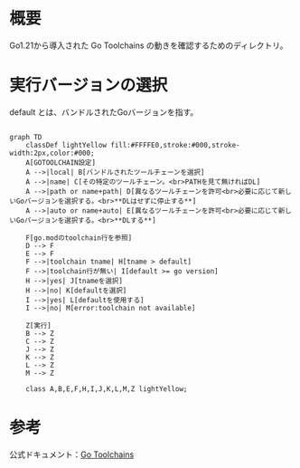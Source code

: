 # 概要
Go1.21から導入された Go Toolchains の動きを確認するためのディレクトリ。

# 実行バージョンの選択
default とは、バンドルされたGoバージョンを指す。

```mermaid

graph TD
    classDef lightYellow fill:#FFFFE0,stroke:#000,stroke-width:2px,color:#000;
    A[GOTOOLCHAIN設定]
    A -->|local| B[バンドルされたツールチェーンを選択]
    A -->|name| C[その特定のツールチェーン。<br>PATHを見て無ければDL]
    A -->|path or name+path| D[異なるツールチェーンを許可<br>必要に応じて新しいGoバージョンを選択する。<br>**DLはせずに停止する**]
    A -->|auto or name+auto| E[異なるツールチェーンを許可<br>必要に応じて新しいGoバージョンを選択する。<br>**DLする**]

    F[go.modのtoolchain行を参照]
    D --> F
    E --> F
    F -->|toolchain tname| H[tname > default]
    F -->|toolchain行が無い| I[default >= go version]
    H -->|yes| J[tnameを選択]
    H -->|no| K[defaultを選択]
    I -->|yes| L[defaultを使用する]
    I -->|no| M[error:toolchain not available]
        
    Z[実行]
    B --> Z
    C --> Z
    J --> Z
    K --> Z
    L --> Z
    M --> Z

    class A,B,E,F,H,I,J,K,L,M,Z lightYellow;
```


# 参考
公式ドキュメント：[Go Toolchains](https://go.dev/doc/toolchain)
